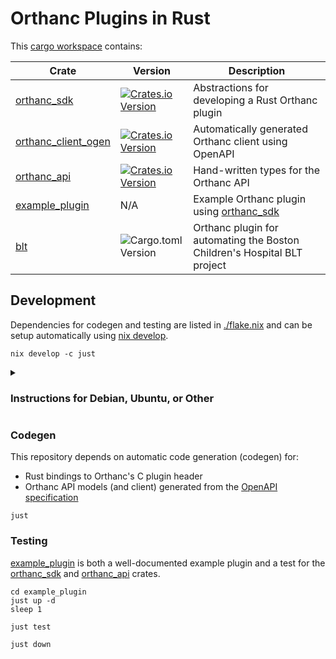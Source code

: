# Orthanc Plugins in Rust

This [cargo workspace](https://doc.rust-lang.org/cargo/reference/workspaces.html) contains:

| Crate                            | Version                                                                                          | Description                                                              |
|----------------------------------|--------------------------------------------------------------------------------------------------|--------------------------------------------------------------------------|
| [orthanc_sdk](./orthanc_sdk)     | [![Crates.io Version](https://img.shields.io/crates/v/orthanc_sdk)][orthanc_sdk]                 | Abstractions for developing a Rust Orthanc plugin                        |
| [orthanc_client_ogen][ogen]      | [![Crates.io Version](https://img.shields.io/crates/v/orthanc_client_ogen)][orthanc_client_ogen] | Automatically generated Orthanc client using OpenAPI                     |
| [orthanc_api](./orthanc_api)     | [![Crates.io Version](https://img.shields.io/crates/v/orthanc_api)][orthanc_api]                 | Hand-written types for the Orthanc API                                   |
| [example_plugin][example]        | N/A                                                                                              | Example Orthanc plugin using [orthanc_sdk][orthanc_sdk]                  |
| [blt](./blt)                     | ![Cargo.toml Version][blt-badge]                                                                 | Orthanc plugin for automating the Boston Children's Hospital BLT project |

[ogen]: ./orthanc_client_ogen_overlay
[example]: ./example_plugin/src/plugin.rs
[orthanc_api]: https://crates.io/crates/orthanc_api
[orthanc_sdk]: https://crates.io/crates/orthanc_sdk
[orthanc_client_ogen]: https://crates.io/crates/orthanc_client_ogen
[blt-badge]: https://img.shields.io/badge/dynamic/toml?url=https%3A%2F%2Fgithub.com%2FFNNDSC%2Forthanc-rs%2Fraw%2Frefs%2Fheads%2Fmaster%2Fblt%2FCargo.toml&query=package.version&label=Cargo.toml

## Development

Dependencies for codegen and testing are listed in [./flake.nix](flake.nix) and can be setup automatically
using [nix develop](https://nix.dev/manual/nix/2.30/command-ref/new-cli/nix3-develop.html).

```shell
nix develop -c just
```

<details>
<summary>

### Instructions for Debian, Ubuntu, or Other

</summary>

> [!WARNING]
> I use Nix myself, so these instructions are untested.

If you don't want to use [Nix](https://nixos.org), install the packages specified
in the `outputs.devShell.buildInputs` section of `flake.nix` manually.

On Ubuntu or Debian, some basic dependencies can be installed using `apt`:

```shell
sudo apt update
sudo apt install just fd-find xh podman-compose
```

You will also need these, which are trickier to install:

- Rust: https://rustup.rs
- Bindgen: https://rust-lang.github.io/rust-bindgen/command-line-usage.html
- OpenAPI Generator: https://openapi-generator.tech/docs/installation
- Podman: https://podman.io/docs/installation

</details>

### Codegen

This repository depends on automatic code generation (codegen) for:

- Rust bindings to Orthanc's C plugin header
- Orthanc API models (and client) generated from the [OpenAPI specification](https://orthanc.uclouvain.be/api/)

```shell
just
```

### Testing

[example_plugin](/example_plugin) is both a well-documented example plugin and
a test for the [orthanc_sdk](./orthan_sdk) and [orthanc_api](orthanc_api) crates.

```shell
cd example_plugin
just up -d
sleep 1

just test

just down
```

